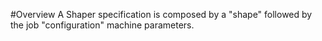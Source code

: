 #Overview
A Shaper specification is composed by a "shape" followed by the job "configuration" machine parameters.

